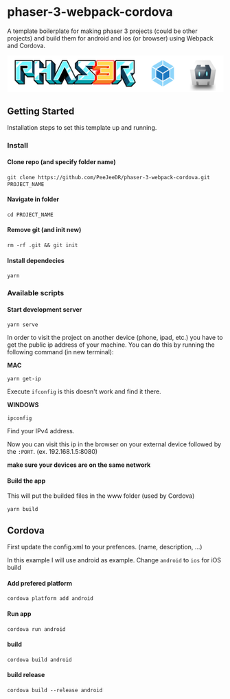 # phaser-3-webpack-cordova
A template boilerplate for making phaser 3 projects (could be other projects) and build them for android and ios (or browser) using Webpack and Cordova.

![Image description](banner.png)

## Getting Started
Installation steps to set this template up and running.

### Install
#### Clone repo (and specify folder name)
```
git clone https://github.com/PeeJeeDR/phaser-3-webpack-cordova.git PROJECT_NAME
```

#### Navigate in folder
```
cd PROJECT_NAME
```

#### Remove git (and init new)
```
rm -rf .git && git init
```

#### Install dependecies
```
yarn
```

### Available scripts
#### Start development server
```
yarn serve
```

In order to visit the project on another device (phone, ipad, etc.) you have to get the public ip address of your machine. You can do this by running the following command (in new terminal):

**MAC**
```
yarn get-ip
```

Execute `ifconfig` is this doesn't work and find it there.

**WINDOWS**
```
ipconfig
```
Find your IPv4 address.

Now you can visit this ip in the browser on your external device followed by the `:PORT`. (ex. 192.168.1.5:8080)

**make sure your devices are on the same network**

#### Build the app
This will put the builded files in the www folder (used by Cordova)

```
yarn build
```

## Cordova
First update the config.xml to your prefences. (name, description, ...)

In this example I will use android as example. Change `android` to `ios` for iOS build

#### Add prefered platform
```
cordova platform add android
```

#### Run app
```
cordova run android
```

#### build
```
cordova build android
```

#### build release
```
cordova build --release android
```
